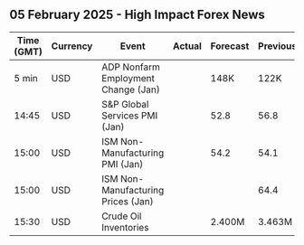 ## 05 February 2025 - High Impact Forex News

| Time (GMT) | Currency | Event | Actual | Forecast | Previous |
|------|----------|-------|--------|----------|----------|
| 5 min | USD | ADP Nonfarm Employment Change (Jan) |  | 148K | 122K |
| 14:45 | USD | S&P Global Services PMI (Jan) |  | 52.8 | 56.8 |
| 15:00 | USD | ISM Non-Manufacturing PMI (Jan) |  | 54.2 | 54.1 |
| 15:00 | USD | ISM Non-Manufacturing Prices (Jan) |  |  | 64.4 |
| 15:30 | USD | Crude Oil Inventories |  | 2.400M | 3.463M |

